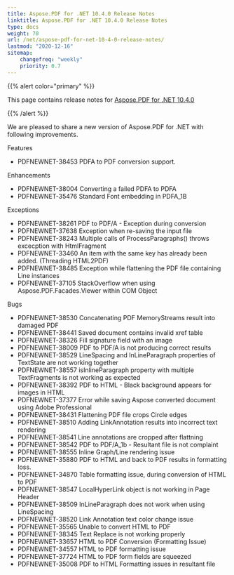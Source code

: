 ```yaml
---
title: Aspose.PDF for .NET 10.4.0 Release Notes
linktitle: Aspose.PDF for .NET 10.4.0 Release Notes
type: docs
weight: 70
url: /net/aspose-pdf-for-net-10-4-0-release-notes/
lastmod: "2020-12-16"
sitemap:
    changefreq: "weekly"
    priority: 0.7
---
```


{{% alert color="primary" %}} 

This page contains release notes for [Aspose.PDF for .NET 10.4.0](http://www.aspose.com/downloads/pdf/net/new-releases/aspose.pdf-for-.net-10.4.0/)

{{% /alert %}} 

We are pleased to share a new version of Aspose.PDF for .NET with following improvements.

Features

- PDFNEWNET-38453 PDFA to PDF conversion support.

Enhancements

- PDFNEWNET-38004 Converting a failed PDFA to PDFA
- PDFNEWNET-35476 Standard Font embedding in PDFA_1B

Exceptions

- PDFNEWNET-38261 PDF to PDF/A - Exception during conversion
- PDFNEWNET-37638 Exception when re-saving the input file
- PDFNEWNET-38243 Multiple calls of ProcessParagraphs() throws excecption with HtmlFragment
- PDFNEWNET-33460 An item with the same key has already been added. (Threading HTML2PDF)
- PDFNEWNET-38485 Exception while flattening the PDF file containing Line instances
- PDFNEWNET-37105 StackOverflow when using Aspose.PDF.Facades.Viewer within COM Object

Bugs

- PDFNEWNET-38530 Concatenating PDF MemoryStreams result into damaged PDF
- PDFNEWNET-38441 Saved document contains invalid xref table
- PDFNEWNET-38326 Fill signature field with an image
- PDFNEWNET-38009 PDF to PDF/A is not producing correct results
- PDFNEWNET-38529 LineSpacing and InLineParagraph properties of TextState are not working together
- PDFNEWNET-38557 isInlineParagraph property with multiple TextFragments is not working as expected
- PDFNEWNET-38392 PDF to HTML - Black background appears for images in HTML
- PDFNEWNET-37377 Error while saving Aspose converted document using Adobe Professional
- PDFNEWNET-38431 Flattening PDF file crops Circle edges
- PDFNEWNET-38510 Adding LinkAnnotation results into incorrect text rendering
- PDFNEWNET-38541 Line annotations are cropped after flattning
- PDFNEWNET-38542 PDF to PDF/A_1b - Resultant file is not complaint
- PDFNEWNET-38555 Inline Graph/Line rendering issue
- PDFNEWNET-35880 PDF to HTML and back to PDF results in formatting loss.
- PDFNEWNET-34870 Table formatting issue, during conversion of HTML to PDF
- PDFNEWNET-38547 LocalHyperLink object is not working in Page Header
- PDFNEWNET-38509 InLineParagraph does not work when using LineSpacing
- PDFNEWNET-38520 Link Annotation text color change issue
- PDFNEWNET-35565 Unable to convert HTML to PDF
- PDFNEWNET-38345 Text Replace is not working properly
- PDFNEWNET-33657 HTML to PDF Conversion (Formatting Issue)
- PDFNEWNET-34557 HTML to PDF formatting issue
- PDFNEWNET-37724 HTML to PDF form fields are squeezed
- PDFNEWNET-35008 PDF to HTML Formatting issues in resultant file

